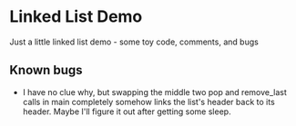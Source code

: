 # Linked List Demo
Just a little linked list demo - some toy code, comments, and bugs

## Known bugs
* I have no clue why, but swapping the middle two pop and remove_last calls in main completely somehow links the list's header back to its header. Maybe I'll figure it out after getting some sleep.
